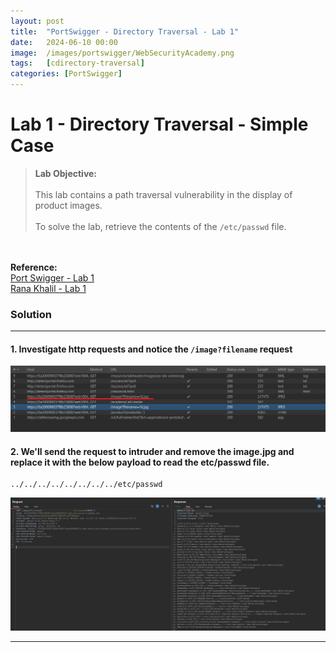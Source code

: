 ```yaml
---
layout: post
title:  "PortSwigger - Directory Traversal - Lab 1"
date:   2024-06-10 00:00
image:  /images/portswigger/WebSecurityAcademy.png
tags:   [cdirectory-traversal]
categories: [PortSwigger]
---
```


# Lab 1 - Directory Traversal - Simple Case
><b>Lab Objective:</b>
<br/><br/>
This lab contains a path traversal vulnerability in the display of product images.<br/><br/>
To solve the lab, retrieve the contents of the `/etc/passwd` file.
<br/>
<br/>
<b>Reference:</b>
<br/>
<a href="https://portswigger.net/web-security/file-path-traversal/lab-simple">Port Swigger - Lab 1</a>
<br/>
<a href="https://academy.ranakhalil.com/courses/1491236/lectures/44691834">Rana Khalil - Lab 1</a>
<br/>

### Solution
<hr/>

#### 1. Investigate http requests and notice the `/image?filename` request
![Directory Traversal - Lab 1 - Image Response from server](/images/portswigger/DirectoryTraversal/lab1/directory-traversal-lab1-image-response.png)


#### 2. We'll send the request to intruder and remove the image.jpg and replace it with the below payload  to read the etc/passwd file.

```
../../../../../../../../etc/passwd
```
![Directory Traversal - Lab 1 - Image Request](/images/portswigger/DirectoryTraversal/lab1/directory-traversal-lab1-image-request.png)

<hr/>